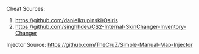 Cheat Sources:
1. https://github.com/danielkrupinski/Osiris
2. https://github.com/singhhdev/CS2-Internal-SkinChanger-Inventory-Changer


Injector Source:
https://github.com/TheCruZ/Simple-Manual-Map-Injector

